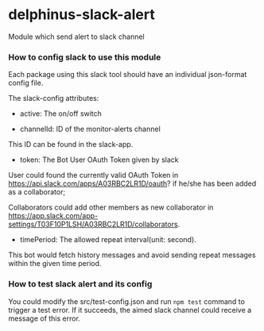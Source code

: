 # delphinus-slack-alert
Module which send alert to slack channel

### How to config slack to use this module

Each package using this slack tool should have an individual json-format config file.

The slack-config attributes:

- active: The on/off switch

- channelId: ID of the monitor-alerts channel

This ID can be found in the slack-app.

- token: The Bot User OAuth Token given by slack 

User could found the currently valid OAuth Token in https://api.slack.com/apps/A03RBC2LR1D/oauth? if he/she has been added as a collaborator;

Collaborators could add other members as new collaborator in https://app.slack.com/app-settings/T03F10P1LSH/A03RBC2LR1D/collaborators.

- timePeriod: The allowed repeat interval(unit: second). 

This bot would fetch history messages and avoid sending repeat messages within the given time period.

### How to test slack alert and its config

You could modify the src/test-config.json and run `npm test` command to trigger a test error.
If it succeeds, the aimed slack channel could receive a message of this error. 

